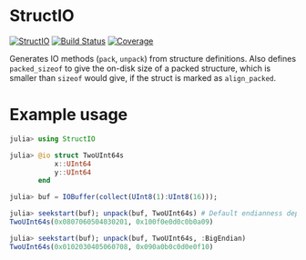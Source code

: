 # StructIO

[![StructIO](http://pkg.julialang.org/badges/StructIO_0.6.svg)](http://pkg.julialang.org/?pkg=StructIO)
[![Build Status](https://travis-ci.org/Keno/StructIO.jl.svg?branch=master)](https://travis-ci.org/Keno/StructIO.jl)
[![Coverage](http://codecov.io/github/Keno/StructIO.jl/coverage.svg?branch=master)](http://codecov.io/github/Keno/StructIO.jl?branch=master)

Generates IO methods (`pack`, `unpack`) from structure definitions.  Also defines `packed_sizeof` to give the on-disk size of a packed structure, which is smaller than `sizeof` would give, if the struct is marked as `align_packed`.

# Example usage
```julia
julia> using StructIO

julia> @io struct TwoUInt64s
           x::UInt64
           y::UInt64
       end

julia> buf = IOBuffer(collect(UInt8(1):UInt8(16))); 

julia> seekstart(buf); unpack(buf, TwoUInt64s) # Default endianness depends on machine
TwoUInt64s(0x0807060504030201, 0x100f0e0d0c0b0a09)

julia> seekstart(buf); unpack(buf, TwoUInt64s, :BigEndian)
TwoUInt64s(0x0102030405060708, 0x090a0b0c0d0e0f10)

```
